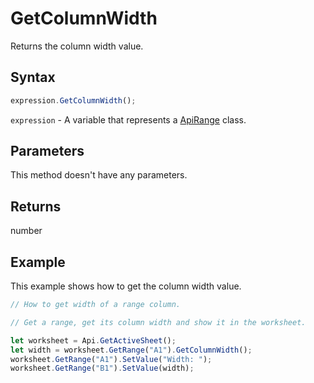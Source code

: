 # GetColumnWidth

Returns the column width value.

## Syntax

```javascript
expression.GetColumnWidth();
```

`expression` - A variable that represents a [ApiRange](../ApiRange.md) class.

## Parameters

This method doesn't have any parameters.

## Returns

number

## Example

This example shows how to get the column width value.

```javascript editor-xlsx
// How to get width of a range column.

// Get a range, get its column width and show it in the worksheet.

let worksheet = Api.GetActiveSheet();
let width = worksheet.GetRange("A1").GetColumnWidth();
worksheet.GetRange("A1").SetValue("Width: ");
worksheet.GetRange("B1").SetValue(width);
```
